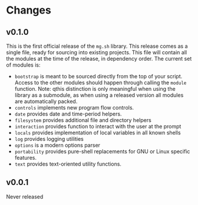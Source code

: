 # Changes

## v0.1.0

This is the first official release of the `mg.sh` library. This release comes as
a single file, ready for sourcing into existing projects. This file will contain
all the modules at the time of the release, in dependency order. The current set
of modules is:

+ `bootstrap` is meant to be sourced directly from the top of your script.
  Access to the other modules should happen through calling the `module`
  function. Note: qthis distinction is only meaningful when using the library as
  a submodule, as when using a released version all modules are automatically
  packed.
+ `controls` implements new program flow controls.
+ `date` provides date and time-period helpers.
+ `filesystem` provides additional file and directory helpers
+ `interaction` provides function to interact with the user at the prompt
+ `locals` provides implementation of local variables in all known shells
+ `log` provides logging utilities
+ `options` is a modern options parser
+ `portability` provides pure-shell replacements for GNU or Linux specific
  features.
+ `text` provides text-oriented utility functions.

## v0.0.1

Never released

